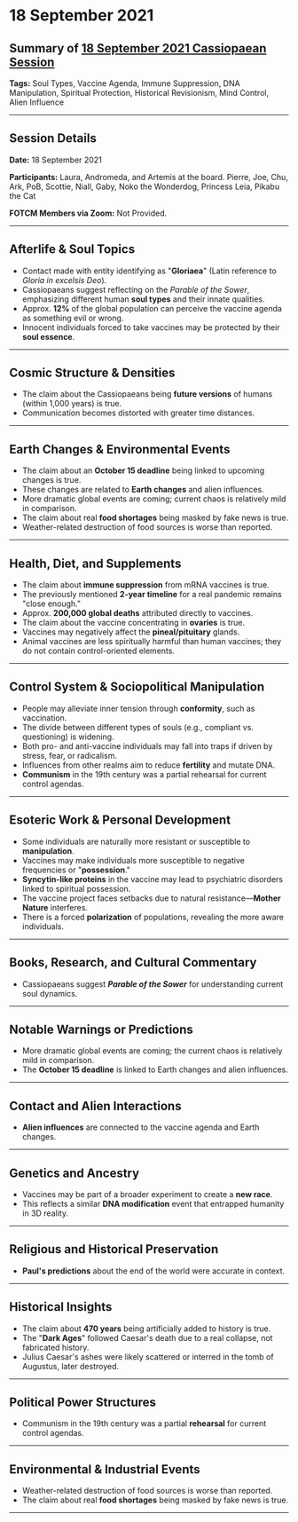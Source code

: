 # 18 September 2021

## Summary of [18 September 2021 Cassiopaean Session](https://cassiopaea.org/forum/threads/session-18-september-2021.51079/)

**Tags:** Soul Types, Vaccine Agenda, Immune Suppression, DNA Manipulation, Spiritual Protection, Historical Revisionism, Mind Control, Alien Influence

---

## Session Details

**Date:** 18 September 2021

**Participants:** Laura, Andromeda, and Artemis at the board. Pierre, Joe, Chu, Ark, PoB, Scottie, Niall, Gaby, Noko the Wonderdog, Princess Leia, Pikabu the Cat

**FOTCM Members via Zoom:** Not Provided.

---

## Afterlife & Soul Topics

- Contact made with entity identifying as "**Gloriaea**" (Latin reference to *Gloria in excelsis Deo*).
- Cassiopaeans suggest reflecting on the *Parable of the Sower*, emphasizing different human **soul types** and their innate qualities.
- Approx. **12%** of the global population can perceive the vaccine agenda as something evil or wrong.
- Innocent individuals forced to take vaccines may be protected by their **soul essence**.

---

## Cosmic Structure & Densities

- The claim about the Cassiopaeans being **future versions** of humans (within 1,000 years) is true.
- Communication becomes distorted with greater time distances.

---

## Earth Changes & Environmental Events

- The claim about an **October 15 deadline** being linked to upcoming changes is true.
- These changes are related to **Earth changes** and alien influences.
- More dramatic global events are coming; current chaos is relatively mild in comparison.
- The claim about real **food shortages** being masked by fake news is true.
- Weather-related destruction of food sources is worse than reported.

---

## Health, Diet, and Supplements

- The claim about **immune suppression** from mRNA vaccines is true.
- The previously mentioned **2-year timeline** for a real pandemic remains "close enough."
- Approx. **200,000 global deaths** attributed directly to vaccines.
- The claim about the vaccine concentrating in **ovaries** is true.
- Vaccines may negatively affect the **pineal/pituitary** glands.
- Animal vaccines are less spiritually harmful than human vaccines; they do not contain control-oriented elements.

---

## Control System & Sociopolitical Manipulation

- People may alleviate inner tension through **conformity**, such as vaccination.
- The divide between different types of souls (e.g., compliant vs. questioning) is widening.
- Both pro- and anti-vaccine individuals may fall into traps if driven by stress, fear, or radicalism.
- Influences from other realms aim to reduce **fertility** and mutate DNA.
- **Communism** in the 19th century was a partial rehearsal for current control agendas.

---

## Esoteric Work & Personal Development

- Some individuals are naturally more resistant or susceptible to **manipulation**.
- Vaccines may make individuals more susceptible to negative frequencies or "**possession**."
- **Syncytin-like proteins** in the vaccine may lead to psychiatric disorders linked to spiritual possession.
- The vaccine project faces setbacks due to natural resistance—**Mother Nature** interferes.
- There is a forced **polarization** of populations, revealing the more aware individuals.

---

## Books, Research, and Cultural Commentary

- Cassiopaeans suggest ***Parable of the Sower*** for understanding current soul dynamics.

---

## Notable Warnings or Predictions

- More dramatic global events are coming; the current chaos is relatively mild in comparison.
- The **October 15 deadline** is linked to Earth changes and alien influences.

---

## Contact and Alien Interactions

- **Alien influences** are connected to the vaccine agenda and Earth changes.

---

## Genetics and Ancestry

- Vaccines may be part of a broader experiment to create a **new race**.
- This reflects a similar **DNA modification** event that entrapped humanity in 3D reality.

---

## Religious and Historical Preservation

- **Paul's predictions** about the end of the world were accurate in context.

---

## Historical Insights

- The claim about **470 years** being artificially added to history is true.
- The "**Dark Ages**" followed Caesar's death due to a real collapse, not fabricated history.
- Julius Caesar's ashes were likely scattered or interred in the tomb of Augustus, later destroyed.

---

## Political Power Structures

- Communism in the 19th century was a partial **rehearsal** for current control agendas.

---

## Environmental & Industrial Events

- Weather-related destruction of food sources is worse than reported.
- The claim about real **food shortages** being masked by fake news is true.

---

